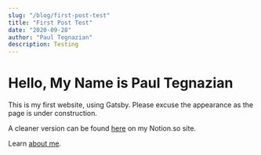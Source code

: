 ```yaml
---
slug: "/blog/first-post-test"
title: "First Post Test"
date: "2020-09-28"
author: "Paul Tegnazian"
description: Testing
---
```


# Hello, My Name is Paul Tegnazian

This is my first website, using Gatsby. Please excuse the appearance as the page is under construction.

A cleaner version can be found [here](https://www.notion.so/paultegnazian/Paul-Tegnazian-s-Musings-af2ee005be83467b80ef192ecbcc4674) on my Notion.so site.

Learn [about me](https://www.notion.so/paultegnazian/About-Paul-Tegnazian-f707ac725ac64f1e88b622547b0012e6).
